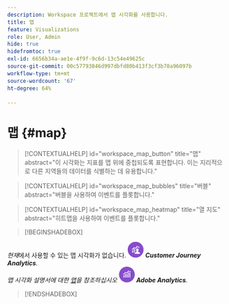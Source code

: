 ```yaml
---
description: Workspace 프로젝트에서 맵 시각화를 사용합니다.
title: 맵
feature: Visualizations
role: User, Admin
hide: true
hidefromtoc: true
exl-id: 6656b34a-ae1e-4f9f-9c6d-13c54e49625c
source-git-commit: 00c57793846d997dbfd80b413f3cf3b78a96097b
workflow-type: tm+mt
source-wordcount: '67'
ht-degree: 64%

---
```


# 맵 {#map}

<!-- markdownlint-disable MD034 -->

>[!CONTEXTUALHELP]
>id="workspace_map_button"
>title="맵"
>abstract="이 시각화는 지표를 맵 위에 중첩되도록 표현합니다. 이는 지리적으로 다른 지역들의 데이터를 식별하는 데 유용합니다."

<!-- markdownlint-enable MD034 -->

<!-- markdownlint-disable MD034 -->

>[!CONTEXTUALHELP]
>id="workspace_map_bubbles"
>title="버블"
>abstract="버블을 사용하여 이벤트를 플롯합니다."

<!-- markdownlint-enable MD034 -->

<!-- markdownlint-disable MD034 -->

>[!CONTEXTUALHELP]
>id="workspace_map_heatmap"
>title="열 지도"
>abstract="히트맵을 사용하여 이벤트를 플롯합니다."

<!-- markdownlint-enable MD034 -->

>[!BEGINSHADEBOX]

_현재_&#x200B;에서 사용할 수 있는 맵 시각화가 없습니다. ![CustomerJourneyAnalytics](/help/assets/icons/CustomerJourneyAnalytics.svg) _**Customer Journey Analytics**._<br/>_맵 시각화 설명서에 대한 [맵](https://experienceleague.adobe.com/en/docs/analytics/analyze/analysis-workspace/visualizations/map-visualization)을 참조하십시오_ ![AdobeAnalytics](/help/assets/icons/AdobeAnalytics.svg) _**Adobe Analytics**._

>[!ENDSHADEBOX]
